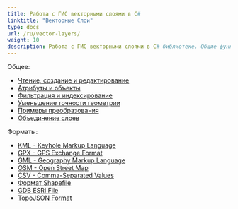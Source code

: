 ```yaml
---
title: Работа с ГИС векторными слоями в C#
linktitle: "Векторные Слои"
type: docs
url: /ru/vector-layers/
weight: 10
description: Работа с ГИС векторными слоями в C# библиотеке. Общие функции включают Чтение, Создание и Редактирование, Фильтрацию, Индексирование, Примеры преобразования и Объединение слоев. Поддерживаемые форматы включают KML, GPX, GML, OSM, Shapefile, TopoJSON.
---
```


Общее:

- [Чтение, создание и редактирование](/gis/ru/read-create-and-edit/)
- [Атрибуты и объекты](/gis/ru/attributes-and-features/)
- [Фильтрация и индексирование](/gis/ru/filtering-and-indexing/)
- [Уменьшение точности геометрии](/gis/ru/geometry-precision-reducing/)
- [Примеры преобразования](/gis/ru/conversion/)
- [Объединение слоев](/gis/ru/join-layers/)

Форматы:

- [KML - Keyhole Markup Language](/gis/ru/kml-keyhole-markup-language/)
- [GPX - GPS Exchange Format](/gis/ru/gpx-gps-exchange/)
- [GML - Geography Markup Language](/gis/ru/gml-geography-markup-language/)
- [OSM - Open Street Map](/gis/ru/osm-open-street-map/)
- [CSV - Comma-Separated Values](/gis/ru/csv-comma-separated-values/)
- [Формат Shapefile](/gis/ru/shapefile-esri/)
- [GDB ESRI File](/gis/ru/gdb-file-esri/)
- [TopoJSON Format](/gis/ru/topo-json/)

